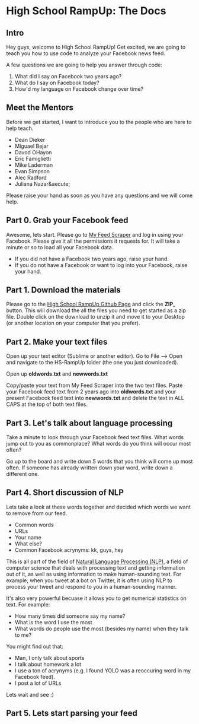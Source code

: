 High School RampUp: The Docs
=========

Intro
---
Hey guys, welcome to High School RampUp! Get excited, we are going to teach you how to use code to analyze your Facebook news feed.

A few questions we are going to help you answer through code:
1. What did I say on Facebook two years ago?
2. What do I say on Facebook today?
3. How'd my language on Facebook change over time?

Meet the Mentors
---
Before we get started, I want to introduce you to the people who are here to help teach.
* Dean Dieker
* Miguael Bejar
* Davod OHayon 
* Eric Famiglietti
* Mike Laderman
* Evan Simpson 
* Alec Radford 
* Juliana Nazar&aecute;

Please raise your hand as soon as you have any questions and we will come help.

Part 0. Grab your Facebook feed
---
Awesome, lets start. Please go to [My Feed Scraper](http://myfeedscraper.herokuapp.com) and log in using your Facebook. Please give it all the permissions it requests for. It will take a minute or so to load all your Facebook data.
* If you did not have a Facebook two years ago, raise your hand.
* If you do not have a Facebook or want to log into your Facebook, raise your hand.

Part 1. Download the materials
---
Please go to the [High School RampUp Github Page](https://github.com/rampup/hs-rampup) and click the __ZIP___ button. This will download the all the files you need to get started as a zip file. Double click on the download to unzip it and move it to your Desktop (or another location on your computer that you prefer).

Part 2. Make your text files
---
Open up your text editor (Sublime or another editor). Go to File --> Open and navigate to the HS-RampUp folder (the one you just downloaded). 

Open up __oldwords.txt__ and __newwords.txt__

Copy/paste your text from My Feed Scraper into the two text files. Paste your Facebook feed text from 2 years ago into __oldwords.txt__ and your present Facebook feed text into __newwords.txt__ and delete the text in ALL CAPS at the top of both text files.

Part 3. Let's talk about language processing
---

Take a minute to look through your Facebook feed text files. What words jump out to you as commonplace? What words do you think will occur most often?

Go up to the board and write down 5 words that you think will come up most often. If someone has already written down your word, write down a different one.

Part 4. Short discussion of NLP
---

Lets take a look at these words together and decided which words we want to remove from our feed.
* Common words
* URLs
* Your name
* What else?
* Common Facebook acrynyms: kk, guys, hey

This is all part of the field of [Natural Language Processing (NLP)](http://en.wikipedia.org/wiki/Natural_language_processing), a field of computer science that deals with processing text and getting information out of it, as well as using information to make human-sounding text. For example, when you tweet at a bot on Twitter, it is often using NLP to process your tweet and respond to you in a human-sounding manner.

It's also very powerful becuase it allows you to get numerical statistics on text. For example:
* How many times did someone say my name?
* What is the word I use the most
* What words do people use the most (besides my name) when they talk to me?

You might find out that:
* Man, I only talk about sports
* I talk about homework a lot
* I use a ton of acrynyms (e.g. I found YOLO was a reoccuring word in my Facebook feed).
* I post a lot of URLs

Lets wait and see :)

Part 5. Lets start parsing your feed
---



